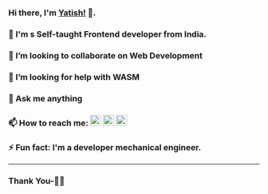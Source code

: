 ### Hi there, I'm [Yatish!](https://suwalka.github.io/ys/) 👋.
### 🔭 I'm s Self-taught Frontend developer from India.
### 👯 I’m looking to collaborate on Web Development
### 🤔 I’m looking for help with WASM
### 💬 Ask me anything
### 📫 How to reach me: [<img src="https://cdn.jsdelivr.net/npm/simple-icons@v3/icons/linkedin.svg" width="22px" >](https://www.linkedin.com/in/yatish-1/) [<img src="https://cdn.jsdelivr.net/npm/simple-icons@v3/icons/twitter.svg" width="22px" >](https://twitter.com/yksuwalka) [<img src="https://cdn.jsdelivr.net/npm/simple-icons@v3/icons/gmail.svg" width="22px" >](mailto:yatishcorporate@gmail.com) 
### ⚡ Fun fact: I'm a developer mechanical engineer.

***********************************

### Thank You-🙏🏼

